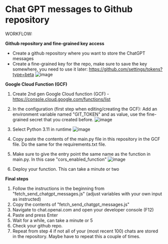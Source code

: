 # Chat GPT messages to Github repository

WORKFLOW: 

**Github repository and fine-grained key access**
- Create a github repository where you want to store the ChatGPT messages
- Create a fine-grained key for the repo, make sure to save the key somewhere, you need to use it later: https://github.com/settings/tokens?type=beta
![image](https://github.com/Peccer/ChatGPT_to_Github_repo/assets/5719371/83a3120d-1c7a-4147-be8d-288c19018118)

**Google Cloud Function (GCF)**
1. Create 2nd gen Google Cloud function (GCF) - https://console.cloud.google.com/functions/list
2. In the configuration (first step when editing/creating the GCF): Add an environment variable named "GIT_TOKEN" and as value, use the fine-grained secret that you created before.
![image](https://github.com/Peccer/ChatGPT_to_Github_repo/assets/5719371/4cef0036-851a-4d5f-80aa-6946c7ffeaf9)

3. Select Python 3.11 in runtime
![image](https://github.com/Peccer/ChatGPT_to_Github_repo/assets/5719371/0b6cf3b9-115c-4f86-b666-3628f758002a)

4. Copy paste the contents of the main.py file in this repository in the GCF file. Do the same for the requirements.txt file.
5. Make sure to give the entry point the same name as the function in main.py. In this case "cors_enabled_function"
![image](https://github.com/Peccer/ChatGPT_to_Github_repo/assets/5719371/874e64d9-e37f-4ed7-aef3-351b31440b76)

6. Deploy your function. This can take a minute or two

**Final steps**
1. Follow the instructions in the beginning from "fetch_send_chatgpt_messages.js" (adjust variables with your own input as instructed)
2. Copy the contents of "fetch_send_chatgpt_messages.js"
3. Navigate to chat.openai.com and open your developer console (F12)
4. Paste and press Enter
5. Wait for a while, can take a minute or 5
6. Check your github repo. 
7. Repeat from step 4 if not all of your (most recent 100) chats are stored in the repository. Maybe have to repeat this a couple of times.

